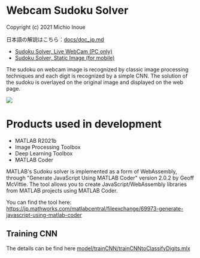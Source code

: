 # Webcam Sudoku Solver 
Copyright (c) 2021 Michio Inoue

日本語の解説はこちら：[docs/doc_jp.md](docs/doc_jp.md)

   -  [Sudoku Solver, Live WebCam (PC only)](https://minoue-xx.github.io/Sudoku-Solver-via-Wasm/index.html) 
   -  [Sudoku Solver, Static Image (for mobile)](https://minoue-xx.github.io/Sudoku-Solver-via-Wasm/index_mobile.html) 

The sudoku on webcam image is recognized by classic image processing  techniques and each digit
is recognized by a simple CNN. The solution of the sudoku is overlayed on the original image
and displayed on the web page.

![](./docs/demo_webcam_lowres.gif)

# Products used in development

- MATLAB R2021b
- Image Processing Toolbox
- Deep Learning Toolbox
- MATLAB Coder

MATLAB's Sudoku solver is implemented as a form of WebAssembly, 
through "Generate JavaScript Using MATLAB Coder" version 2.0.2 by Geoff McVittie. 
The tool allows you to create JavaScript/WebAssembly libraries from MATLAB projects using MATLAB Coder.

You can find the tool here:
https://jp.mathworks.com/matlabcentral/fileexchange/69973-generate-javascript-using-matlab-coder


## Training CNN
The details can be find here [model/trainCNN/trainCNNtoClassifyDigits.mlx](./model/trainCNN/trainCNNtoClassifyDigits.md)
